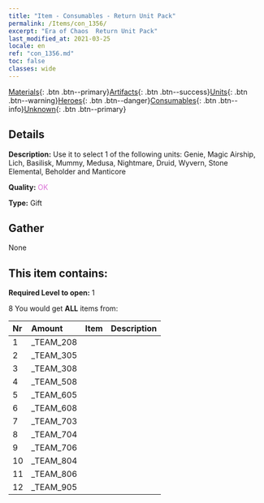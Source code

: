 ```yaml
---
title: "Item - Consumables - Return Unit Pack"
permalink: /Items/con_1356/
excerpt: "Era of Chaos  Return Unit Pack"
last_modified_at: 2021-03-25
locale: en
ref: "con_1356.md"
toc: false
classes: wide
---
```

 [Materials](/Items/){: .btn .btn--primary}[Artifacts](/Items/Artifacts/){: .btn .btn--success}[Units](/Items/Units/){: .btn .btn--warning}[Heroes](/Items/Heroes/){: .btn .btn--danger}[Consumables](/Items/Consumables/){: .btn .btn--info}[Unknown](/Items/Unknown/){: .btn .btn--primary}

## Details
 **Description:** Use it to select 1 of the following units: Genie, Magic Airship, Lich, Basilisk, Mummy, Medusa, Nightmare, Druid, Wyvern, Stone Elemental, Beholder and Manticore

 **Quality:** <span style="color: #DA70D6">OK</span>

 **Type:** Gift

## Gather

  None

## This item contains:

 **Required Level to open:** 1

 8 You would get **ALL** items  from:

  | Nr | Amount |     Item    | Description |
  |:---|:-------|:------------|:-----------:|
  | 1 | _TEAM_208 | 
  | 2 | _TEAM_305 | 
  | 3 | _TEAM_308 | 
  | 4 | _TEAM_508 | 
  | 5 | _TEAM_605 | 
  | 6 | _TEAM_608 | 
  | 7 | _TEAM_703 | 
  | 8 | _TEAM_704 | 
  | 9 | _TEAM_706 | 
  | 10 | _TEAM_804 | 
  | 11 | _TEAM_806 | 
  | 12 | _TEAM_905 | 
